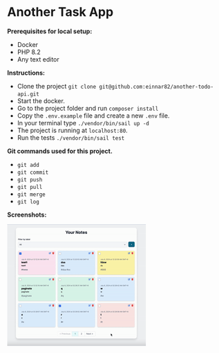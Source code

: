 # Another Task App

**Prerequisites for local setup:**

- Docker
- PHP 8.2
- Any text editor

**Instructions:**

- Clone the project `git clone git@github.com:einnar82/another-todo-api.git`
- Start the docker.
- Go to the project folder and run `composer install`
- Copy the `.env.example` file and create a new `.env` file.
- In your terminal type `./vendor/bin/sail up -d`
- The project is running at `localhost:80`.
- Run the tests `./vendor/bin/sail test`

**Git commands used for this project.**

- `git add`
- `git commit`
- `git push`
- `git pull`
- `git merge`
- `git log`

**Screenshots:**

![./screenshots/sample.gif](./screenshots/sample.gif)
